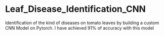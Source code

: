 # Leaf_Disease_Identification_CNN
Identification of the kind of diseases on tomato leaves by building a custom CNN Model on Pytorch. I have achieved 91% of accuracy with this model 
